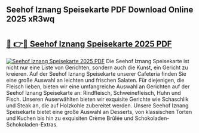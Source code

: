 ## Seehof Iznang Speisekarte PDF Download Online 2025 xR3wq

# <h2><a href="http://gc6ulq.nevu.top/?p=Seehof+Iznang+Speisekarte">🔗 👉🔴 Seehof Iznang Speisekarte 2025 PDF</a></h2>

[![Seehof Iznang Speisekarte 2025 PDF](https://i.imgur.com/dBaPXMq.png)](http://gc6ulq.nevu.top/?p=Seehof+Iznang+Speisekarte)
Die Seehof Iznang Speisekarte ist nicht nur eine Liste von Gerichten, sondern auch die Kunst, ein Gericht zu kreieren. Auf der Seehof Iznang Speisekarte unserer Cafeteria finden Sie eine große Auswahl an leichten und frischen Salaten. Für diejenigen, die Fleisch lieben, bieten wir eine umfangreiche Auswahl an Gerichten auf der Seehof Iznang Speisekarte an: Rindfleisch, Schweinefleisch, Huhn und Fisch. Unseren Auserwählten bieten wir exquisite Gerichte wie Schaschlik und Steak an, die auf Holzkohle zubereitet werden. Unsere Seehof Iznang Speisekarte bietet eine große Auswahl an Desserts, von klassischen Torten und Kuchen bis hin zu exquisiten Crème Brûlée und Schokoladen-Schokoladen-Extras.
